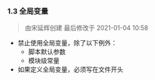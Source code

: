 ### 1.3 全局变量

> 由宋延辉创建 最后修改于 2021-01-04 10:58

- 禁止使用全局变量，除了以下例外：
  - 脚本默认参数
  - 模块级常量
- 如果定义全局变量，必须写在文件开头